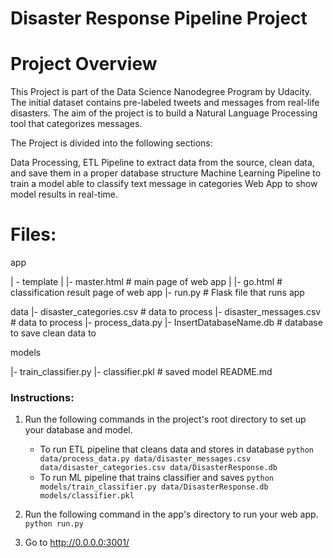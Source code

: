 # Disaster Response Pipeline Project

# Project Overview
This Project is part of the Data Science Nanodegree Program by Udacity. The initial dataset contains pre-labeled tweets and messages from real-life disasters. The aim of the project is to build a Natural Language Processing tool that categorizes messages.

The Project is divided into the following sections:

Data Processing, ETL Pipeline to extract data from the source, clean data, and save them in a proper database structure
Machine Learning Pipeline to train a model able to classify text message in categories
Web App to show model results in real-time.

# Files: 
app

| - template
| |- master.html # main page of web app
| |- go.html # classification result page of web app
|- run.py # Flask file that runs app

data
|- disaster_categories.csv # data to process
|- disaster_messages.csv # data to process
|- process_data.py
|- InsertDatabaseName.db # database to save clean data to

models

|- train_classifier.py
|- classifier.pkl # saved model
README.md

### Instructions:
1. Run the following commands in the project's root directory to set up your database and model.

    - To run ETL pipeline that cleans data and stores in database
        `python data/process_data.py data/disaster_messages.csv data/disaster_categories.csv data/DisasterResponse.db`
    - To run ML pipeline that trains classifier and saves
        `python models/train_classifier.py data/DisasterResponse.db models/classifier.pkl`

2. Run the following command in the app's directory to run your web app.
    `python run.py`

3. Go to http://0.0.0.0:3001/
